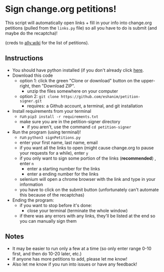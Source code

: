 # Sign change.org petitions!

This script will automatically open links + fill in your info into change.org petitions (pulled from the `links.py` file) so all you have to do is submit (and maybe do the recaptcha)!

(creds to [ally.wiki](www.ally.wiki) for the list of petitions).

## Instructions
- You should have python installed (if you don't already click [here](https://www.python.org/downloads/).
- Download this code
  - option 1: click the green "Clone or download" button on the upper-right, then "Download ZIP".
    - unzip the files somewhere on your computer
  - option 2: `git clone https://github.com/eshanim/petition-signer.git`
    - requires: a Github account, a terminal, and git installation
- Install requirements from your terminal
  - run `pip3 install -r requirements.txt` 
  - make sure you are in the petition-signer directory
    - if you aren't, use the command `cd petition-signer`
- Run the program (using terminal)!
  - run `python3 signPetitions.py`
  - enter your first name, last name, email
  - if you want all the links to open (might cause change.org to pause your requests for a while), enter `y`
  - if you only want to sign some portion of the links (**recommended**) , enter `n`
    - enter a starting number for the links 
    - enter a ending number for the links
  - selenium will open a chrome browser with the link and type in your information
  - you have to click on the submit button (unfortunately can't automate this because of the recaptchas)
- Ending the program:
  - if you want to stop before it's done:
    - close your terminal (terminate the whole window)
  - if there was any errors with any links, they'll be listed at the end so you can manually sign them

  
## Notes
- It may be easier to run only a few at a time (so only enter range 0-10 first, and then do 10-20 later, etc.)
- If anyone has more petitions to add, please let me know!
- Also let me know if you run into issues or have any feedback!
